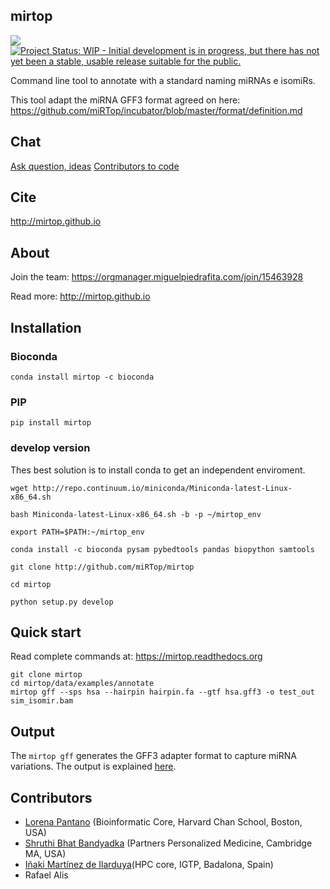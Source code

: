 mirtop
---------

[![](https://travis-ci.org/miRTop/mirtop.svg?branch=master)](https://travis-ci.org/miRTop/mirtop#)
[![Project Status: WIP - Initial development is in progress, but there has not yet been a stable, usable release suitable for the public.](http://www.repostatus.org/badges/latest/wip.svg)](http://www.repostatus.org/#wip)

Command line tool to annotate with a standard naming miRNAs e isomiRs.

This tool adapt the miRNA GFF3 format agreed on here: https://github.com/miRTop/incubator/blob/master/format/definition.md

Chat
----

[Ask question, ideas](https://gitter.im/mirtop/Lobby#)
[Contributors to code](https://gitter.im/mirtop/devel)

Cite
---------

http://mirtop.github.io

About
-----

Join the team: https://orgmanager.miguelpiedrafita.com/join/15463928

Read more: http://mirtop.github.io

Installation
------------

### Bioconda

`conda install mirtop -c bioconda`

### PIP

`pip install mirtop`

### develop version

Thes best solution is to install conda to get an independent enviroment.

```
wget http://repo.continuum.io/miniconda/Miniconda-latest-Linux-x86_64.sh

bash Miniconda-latest-Linux-x86_64.sh -b -p ~/mirtop_env

export PATH=$PATH:~/mirtop_env

conda install -c bioconda pysam pybedtools pandas biopython samtools

git clone http://github.com/miRTop/mirtop

cd mirtop

python setup.py develop
```

Quick start
-----------

Read complete commands at: https://mirtop.readthedocs.org

```
git clone mirtop
cd mirtop/data/examples/annotate
mirtop gff --sps hsa --hairpin hairpin.fa --gtf hsa.gff3 -o test_out sim_isomir.bam
```

Output
------

The `mirtop gff` generates the GFF3 adapter format to capture miRNA variations. The output is explained [here](https://github.com/miRTop/incubator/blob/master/format/definition.md).

Contributors
------------

* [Lorena Pantano](https://github.com/lpantano) (Bioinformatic Core, Harvard Chan School, Boston, USA)
* [Shruthi Bhat Bandyadka](https://github.com/sbb25) (Partners Personalized Medicine, Cambridge MA, USA)
* [Iñaki Martínez de Ilarduya](http://www.germanstrias.org/technology-services/high-performance-computing/contact/)(HPC core, IGTP, Badalona, Spain)
* Rafael Alis
